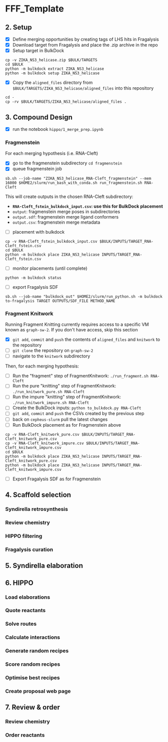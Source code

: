 # FFF_Template

## 2. Setup

- [x] Define merging opportunities by creating tags of LHS hits in Fragalysis
- [x] Download target from Fragalysis and place the .zip archive in the repo
- [x] Setup target in BulkDock 

```
cp -v ZIKA_NS3_helicase.zip $BULK/TARGETS
cd $BULK
python -m bulkdock extract ZIKA_NS3_helicase
python -m bulkdock setup ZIKA_NS3_helicase
```

- [x] Copy the `aligned_files` directory from `$BULK/TARGETS/ZIKA_NS3_helicase/aligned_files` into this repository

```
cd - 
cp -rv $BULK/TARGETS/ZIKA_NS3_helicase/aligned_files .
```

## 3. Compound Design

- [x] run the notebook `hippo/1_merge_prep.ipynb`

### Fragmenstein

For each merging hypothesis (i.e. RNA-Cleft)

- [x] go to the fragmenstein subdirectory `cd fragmenstein`
- [x] queue fragmenstein job 

```sb.sh --job-name "ZIKA_NS3_helicase_RNA-Cleft_fragmenstein" --mem 16000 $HOME2/slurm/run_bash_with_conda.sh run_fragmenstein.sh RNA-Cleft```

This will create outputs in the chosen RNA-Cleft subdirectory:

- **`RNA-Cleft_fstein_bulkdock_input.csv`: use this for BulkDock placement**
- `output`: fragmenstein merge poses in subdirectories
- `output.sdf`: fragmenstein merge ligand conformers
- `output.csv`: fragmenstein merge metadata

- [ ] placement with bulkdock

```
cp -v RNA-Cleft_fstein_bulkdock_input.csv $BULK/INPUTS/TARGET_RNA-Cleft_fstein.csv
cd $BULK
python -m bulkdock place ZIKA_NS3_helicase INPUTS/TARGET_RNA-Cleft_fstein.csv
```

- [ ] monitor placements (until complete)

```
python -m bulkdock status
```

- [ ] export Fragalysis SDF

```
sb.sh --job-name "bulkdock_out" $HOME2/slurm/run_python.sh -m bulkdock to-fragalysis TARGET OUTPUTS/SDF_FILE METHOD_NAME
```

### Fragment Knitwork

Running Fragment Knitting currently requires access to a specific VM known as `graph-sw-2`. If you don't have access, skip this section

- [x] `git add`, `commit` and `push` the contents of `aligned_files` and `knitwork` to the repository
- [ ] `git clone` the repository on `graph-sw-2`
- [ ] navigate to the `knitwork` subdirectory

Then, for each merging hypothesis:

- [ ] Run the "fragment" step of FragmentKnitwork: `./run_fragment.sh RNA-Cleft`
- [ ] Run the pure "knitting" step of FragmentKnitwork: `./run_knitwork_pure.sh RNA-Cleft`
- [ ] Run the impure "knitting" step of FragmentKnitwork: `./run_knitwork_impure.sh RNA-Cleft`
- [ ] Create the BulkDock inputs: `python to_bulkdock.py RNA-Cleft`
- [ ] `git add`, `commit` and `push` the CSVs created by the previous step
- [ ] back on `cepheus-slurm` pull the latest changes
- [ ] Run BulkDock placement as for Fragmenstein above

```
cp -v RNA-Cleft_knitwork_pure.csv $BULK/INPUTS/TARGET_RNA-Cleft_knitwork_pure.csv
cp -v RNA-Cleft_knitwork_impure.csv $BULK/INPUTS/TARGET_RNA-Cleft_knitwork_impure.csv
cd $BULK
python -m bulkdock place ZIKA_NS3_helicase INPUTS/TARGET_RNA-Cleft_knitwork_pure.csv
python -m bulkdock place ZIKA_NS3_helicase INPUTS/TARGET_RNA-Cleft_knitwork_impure.csv
```

- [ ] Export Fragalysis SDF as for Fragmenstein

## 4. Scaffold selection

### Syndirella retrosynthesis
### Review chemistry
### HIPPO filtering
### Fragalysis curation

## 5. Syndirella elaboration

## 6. HIPPO

### Load elaborations
### Quote reactants
### Solve routes
### Calculate interactions
### Generate random recipes
### Score random recipes
### Optimise best recipes
### Create proposal web page

## 7. Review & order

### Review chemistry
### Order reactants
